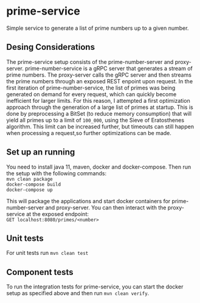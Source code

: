 # prime-service
Simple service to generate a list of prime numbers up to a given number.

## Desing Considerations  
The prime-service setup consists of the prime-number-server and proxy-server. prime-number-service
is a gRPC server that generates a stream of prime numbers. The proxy-server calls the gRPC server and 
then streams the prime numbers through an exposed REST enpoint upon request.
In the first iteration of prime-number-service, the list of primes was being generated on demand
for every request, which can quickly become inefficient for larger limits. For this reason, 
I attempted a first optimization approach through the generation of a large list of primes at startup.
This is done by preprocessing a BitSet (to reduce memory consumption) that will yield all 
primes up to a limit of `100_000`, using the Sieve of Eratosthenes algorithm.
This limit can be increased further, but timeouts can still happen when processing a request,so further
optimizations can be made.

## Set up an running  
You need to install java 11, maven, docker and docker-compose. Then run the setup with the following 
commands:  
`mvn clean package`  
`docker-compose build`  
`docker-compose up`  

This will package the applications and start docker containers for prime-number-server and proxy-server.
You can then interact with the proxy-service at the exposed endpoint:  
`GET localhost:8080/primes/<number>`

## Unit tests  
For unit tests run
`mvn clean test`

## Component tests  
To run the integration tests for prime-service, you can start the docker setup as specified above
and then run `mvn clean verify`.









